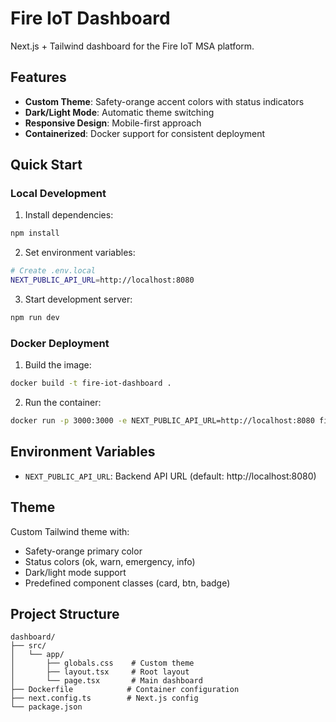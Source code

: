 # Fire IoT Dashboard

Next.js + Tailwind dashboard for the Fire IoT MSA platform.

## Features

- **Custom Theme**: Safety-orange accent colors with status indicators
- **Dark/Light Mode**: Automatic theme switching
- **Responsive Design**: Mobile-first approach
- **Containerized**: Docker support for consistent deployment

## Quick Start

### Local Development

1. Install dependencies:
```bash
npm install
```

2. Set environment variables:
```bash
# Create .env.local
NEXT_PUBLIC_API_URL=http://localhost:8080
```

3. Start development server:
```bash
npm run dev
```

### Docker Deployment

1. Build the image:
```bash
docker build -t fire-iot-dashboard .
```

2. Run the container:
```bash
docker run -p 3000:3000 -e NEXT_PUBLIC_API_URL=http://localhost:8080 fire-iot-dashboard
```

## Environment Variables

- `NEXT_PUBLIC_API_URL`: Backend API URL (default: http://localhost:8080)

## Theme

Custom Tailwind theme with:
- Safety-orange primary color
- Status colors (ok, warn, emergency, info)
- Dark/light mode support
- Predefined component classes (card, btn, badge)

## Project Structure

```
dashboard/
├── src/
│   └── app/
│       ├── globals.css    # Custom theme
│       ├── layout.tsx     # Root layout
│       └── page.tsx       # Main dashboard
├── Dockerfile            # Container configuration
├── next.config.ts        # Next.js config
└── package.json
```
